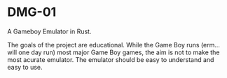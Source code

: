 # DMG-01

A Gameboy Emulator in Rust.

The goals of the project are educational. While the Game Boy runs (erm... will one day run) most major Game Boy games, the aim is not to make the most acurate emulator. The emulator should be easy to understand and easy to use.
